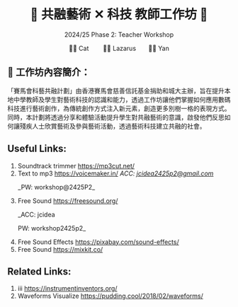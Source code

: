 <h1 align="center">🎵 共融藝術 ✕ 科技 教師工作坊 🎵</h1>
<p align="center"> 2024/25 Phase 2: Teacher Workshop </p>
<p align="center">🧑‍🏫 Cat &emsp;&emsp;👨‍🏫 Lazarus&emsp;&emsp;👩‍🏫 Yan</p>


## 🎨 工作坊內容簡介：
「賽馬會科藝共融計劃」由香港賽馬會慈善信託基金捐助和城大主辦，旨在提升本地中學教師及學生對藝術科技的認識和能力，透過工作坊讓他們掌握如何應用數碼科技進行藝術創作，為傳統創作方式注入新元素，創造更多別樹一格的表現方式。同時，本計劃將透過分享和體驗活動提升學生對共融藝術的意識，啟發他們反思如何讓殘疾人士欣賞藝術及參與藝術活動，透過藝術科技建立共融的社會。


## Useful Links:
1. Soundtrack trimmer  https://mp3cut.net/
2. Text to mp3 https://voicemaker.in/
      <i>ACC: jcidea2425p2@gmail.com</i>
      <p>_PW: workshop@2425P2_</p>
3. Free Sound https://freesound.org/
      <p>_ACC: jcidea</p>
      <p>PW: workshop2425p2_</p>
4. Free Sound Effects https://pixabay.com/sound-effects/
5. Free Sound https://mixkit.co/

## Related Links:
1. iii https://instrumentinventors.org/ 
2. Waveforms Visualize https://pudding.cool/2018/02/waveforms/
